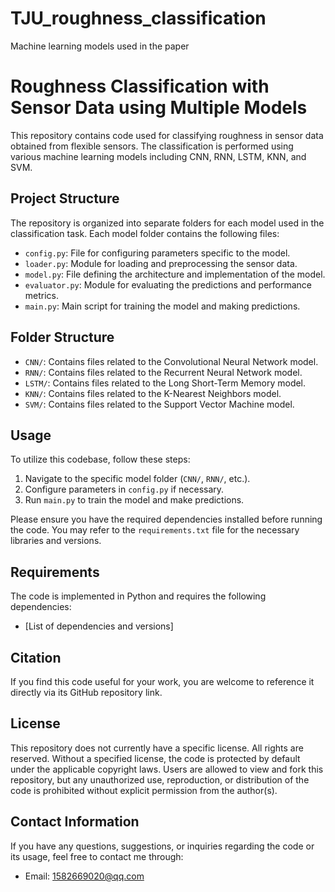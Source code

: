 # TJU_roughness_classification
Machine learning models used in the paper
# Roughness Classification with Sensor Data using Multiple Models

This repository contains code used for classifying roughness in sensor data obtained from flexible sensors. The classification is performed using various machine learning models including CNN, RNN, LSTM, KNN, and SVM.

## Project Structure

The repository is organized into separate folders for each model used in the classification task. Each model folder contains the following files:

- `config.py`: File for configuring parameters specific to the model.
- `loader.py`: Module for loading and preprocessing the sensor data.
- `model.py`: File defining the architecture and implementation of the model.
- `evaluator.py`: Module for evaluating the predictions and performance metrics.
- `main.py`: Main script for training the model and making predictions.

## Folder Structure

- `CNN/`: Contains files related to the Convolutional Neural Network model.
- `RNN/`: Contains files related to the Recurrent Neural Network model.
- `LSTM/`: Contains files related to the Long Short-Term Memory model.
- `KNN/`: Contains files related to the K-Nearest Neighbors model.
- `SVM/`: Contains files related to the Support Vector Machine model.

## Usage

To utilize this codebase, follow these steps:

1. Navigate to the specific model folder (`CNN/`, `RNN/`, etc.).
2. Configure parameters in `config.py` if necessary.
3. Run `main.py` to train the model and make predictions.

Please ensure you have the required dependencies installed before running the code. You may refer to the `requirements.txt` file for the necessary libraries and versions.

## Requirements

The code is implemented in Python and requires the following dependencies:

- [List of dependencies and versions]


## Citation

If you find this code useful for your work, you are welcome to reference it directly via its GitHub repository link.


## License

This repository does not currently have a specific license. All rights are reserved. Without a specified license, the code is protected by default under the applicable copyright laws. Users are allowed to view and fork this repository, but any unauthorized use, reproduction, or distribution of the code is prohibited without explicit permission from the author(s).


## Contact Information

If you have any questions, suggestions, or inquiries regarding the code or its usage, feel free to contact me through:

- Email: 1582669020@qq.com



